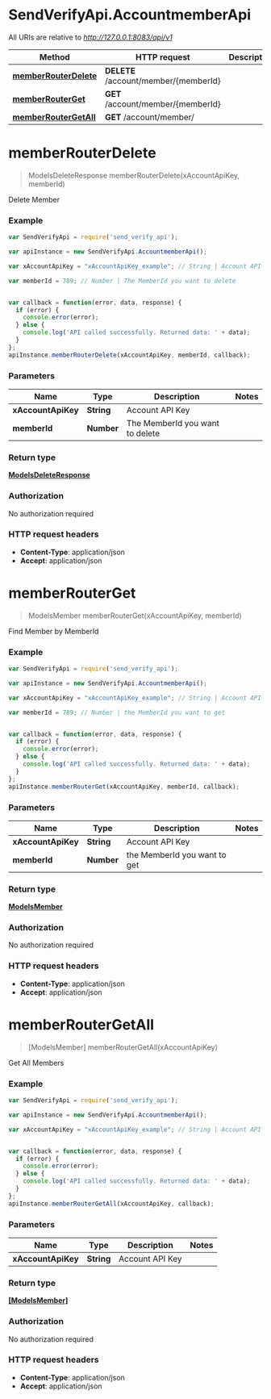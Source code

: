 # SendVerifyApi.AccountmemberApi

All URIs are relative to *http://127.0.0.1:8083/api/v1*

Method | HTTP request | Description
------------- | ------------- | -------------
[**memberRouterDelete**](AccountmemberApi.md#memberRouterDelete) | **DELETE** /account/member/{memberId} | 
[**memberRouterGet**](AccountmemberApi.md#memberRouterGet) | **GET** /account/member/{memberId} | 
[**memberRouterGetAll**](AccountmemberApi.md#memberRouterGetAll) | **GET** /account/member/ | 


<a name="memberRouterDelete"></a>
# **memberRouterDelete**
> ModelsDeleteResponse memberRouterDelete(xAccountApiKey, memberId)



Delete Member <br>

### Example
```javascript
var SendVerifyApi = require('send_verify_api');

var apiInstance = new SendVerifyApi.AccountmemberApi();

var xAccountApiKey = "xAccountApiKey_example"; // String | Account API Key

var memberId = 789; // Number | The MemberId you want to delete


var callback = function(error, data, response) {
  if (error) {
    console.error(error);
  } else {
    console.log('API called successfully. Returned data: ' + data);
  }
};
apiInstance.memberRouterDelete(xAccountApiKey, memberId, callback);
```

### Parameters

Name | Type | Description  | Notes
------------- | ------------- | ------------- | -------------
 **xAccountApiKey** | **String**| Account API Key | 
 **memberId** | **Number**| The MemberId you want to delete | 

### Return type

[**ModelsDeleteResponse**](ModelsDeleteResponse.md)

### Authorization

No authorization required

### HTTP request headers

 - **Content-Type**: application/json
 - **Accept**: application/json

<a name="memberRouterGet"></a>
# **memberRouterGet**
> ModelsMember memberRouterGet(xAccountApiKey, memberId)



Find Member by MemberId <br>

### Example
```javascript
var SendVerifyApi = require('send_verify_api');

var apiInstance = new SendVerifyApi.AccountmemberApi();

var xAccountApiKey = "xAccountApiKey_example"; // String | Account API Key

var memberId = 789; // Number | the MemberId you want to get


var callback = function(error, data, response) {
  if (error) {
    console.error(error);
  } else {
    console.log('API called successfully. Returned data: ' + data);
  }
};
apiInstance.memberRouterGet(xAccountApiKey, memberId, callback);
```

### Parameters

Name | Type | Description  | Notes
------------- | ------------- | ------------- | -------------
 **xAccountApiKey** | **String**| Account API Key | 
 **memberId** | **Number**| the MemberId you want to get | 

### Return type

[**ModelsMember**](ModelsMember.md)

### Authorization

No authorization required

### HTTP request headers

 - **Content-Type**: application/json
 - **Accept**: application/json

<a name="memberRouterGetAll"></a>
# **memberRouterGetAll**
> [ModelsMember] memberRouterGetAll(xAccountApiKey)



Get All Members <br>

### Example
```javascript
var SendVerifyApi = require('send_verify_api');

var apiInstance = new SendVerifyApi.AccountmemberApi();

var xAccountApiKey = "xAccountApiKey_example"; // String | Account API Key


var callback = function(error, data, response) {
  if (error) {
    console.error(error);
  } else {
    console.log('API called successfully. Returned data: ' + data);
  }
};
apiInstance.memberRouterGetAll(xAccountApiKey, callback);
```

### Parameters

Name | Type | Description  | Notes
------------- | ------------- | ------------- | -------------
 **xAccountApiKey** | **String**| Account API Key | 

### Return type

[**[ModelsMember]**](ModelsMember.md)

### Authorization

No authorization required

### HTTP request headers

 - **Content-Type**: application/json
 - **Accept**: application/json

